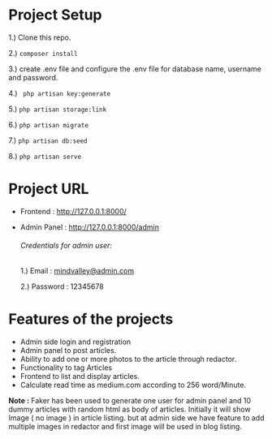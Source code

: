 # Project Setup
 1.)  Clone this repo.
 
 2.) ``` composer install ```
 
 3.)  create .env file and configure the .env file for database name, username and password.
 
 4.) ```  php artisan key:generate ```
 
 5.) ``` php artisan storage:link ```
 
 6.) ``` php artisan migrate ```

 7.) ``` php artisan db:seed ```

 8.) ``` php artisan serve ```
 
 
 # Project URL
 - Frontend : http://127.0.0.1:8000/
 - Admin Panel : http://127.0.0.1:8000/admin
    ###### Credentials for admin user:

    1.) Email : mindvalley@admin.com
    
    2.) Password : 12345678
 
 # Features of the projects
 - Admin side login and registration
 - Admin panel to post articles.
 - Ability to add one or more photos to the article through redactor.
 - Functionality to tag Articles
 - Frontend to list and display articles.
 - Calculate read time as medium.com according to 256 word/Minute.
 
 **Note :** Faker has been used to generate one user for admin panel and 10 dummy articles with random html as body of articles. Initially it will show Image ( no image ) in article listing. but at admin side we have feature to add multiple images in redactor and first image will be used in blog listing. 
 

